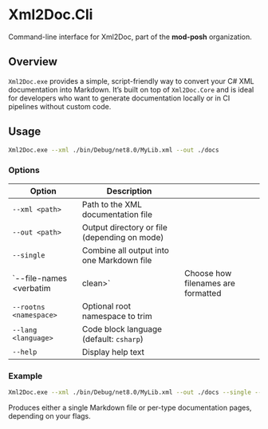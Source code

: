 # Xml2Doc.Cli

Command-line interface for Xml2Doc, part of the **mod-posh** organization.

## Overview

`Xml2Doc.exe` provides a simple, script-friendly way to convert your C# XML documentation into Markdown.
It’s built on top of `Xml2Doc.Core` and is ideal for developers who want to generate documentation locally or in CI pipelines without custom code.

## Usage

```bash
Xml2Doc.exe --xml ./bin/Debug/net8.0/MyLib.xml --out ./docs
````

### Options

| Option                  | Description                                  |                                    |
| ----------------------- | -------------------------------------------- | ---------------------------------- |
| `--xml <path>`          | Path to the XML documentation file           |                                    |
| `--out <path>`          | Output directory or file (depending on mode) |                                    |
| `--single`              | Combine all output into one Markdown file    |                                    |
| `--file-names <verbatim | clean>`                                      | Choose how filenames are formatted |
| `--rootns <namespace>`  | Optional root namespace to trim              |                                    |
| `--lang <language>`     | Code block language (default: `csharp`)      |                                    |
| `--help`                | Display help text                            |                                    |

### Example

```bash
Xml2Doc.exe --xml ./bin/Debug/net8.0/MyLib.xml --out ./docs --single --file-names clean
```

Produces either a single Markdown file or per-type documentation pages, depending on your flags.
